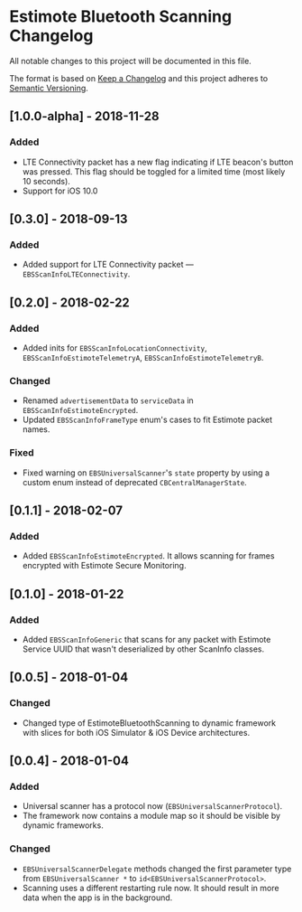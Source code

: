 # Estimote Bluetooth Scanning Changelog

All notable changes to this project will be documented in this file.

The format is based on [Keep a Changelog](http://keepachangelog.com/en/1.0.0/)
and this project adheres to [Semantic Versioning](http://semver.org/spec/v2.0.0.html).

## [1.0.0-alpha] - 2018-11-28
### Added
- LTE Connectivity packet has a new flag indicating if LTE beacon's button was pressed. This flag should be toggled for a limited time (most likely 10 seconds).
- Support for iOS 10.0

## [0.3.0] - 2018-09-13

### Added

- Added support for LTE Connectivity packet — `EBSScanInfoLTEConnectivity`.

## [0.2.0] - 2018-02-22

### Added

- Added inits for `EBSScanInfoLocationConnectivity`, `EBSScanInfoEstimoteTelemetryA`, `EBSScanInfoEstimoteTelemetryB`.

### Changed

- Renamed `advertisementData` to `serviceData` in `EBSScanInfoEstimoteEncrypted`.
- Updated `EBSScanInfoFrameType` enum's cases to fit Estimote packet names.

### Fixed

- Fixed warning on `EBSUniversalScanner`'s `state` property by using a custom enum instead of deprecated `CBCentralManagerState`.


## [0.1.1] - 2018-02-07

### Added

- Added `EBSScanInfoEstimoteEncrypted`. It allows scanning for frames encrypted with Estimote Secure Monitoring.


## [0.1.0] - 2018-01-22

### Added

- Added `EBSScanInfoGeneric` that scans for any packet with Estimote Service UUID that wasn't deserialized by other ScanInfo classes.


## [0.0.5] - 2018-01-04

### Changed

- Changed type of EstimoteBluetoothScanning to dynamic framework with slices for both iOS Simulator & iOS Device architectures.


## [0.0.4] - 2018-01-04

### Added

- Universal scanner has a protocol now (`EBSUniversalScannerProtocol`).
- The framework now contains a module map so it should be visible by dynamic frameworks.

### Changed

- `EBSUniversalScannerDelegate` methods changed the first parameter type from `EBSUniversalScanner *` to `id<EBSUniversalScannerProtocol>`.
- Scanning uses a different restarting rule now. It should result in more data when the app is in the background.
